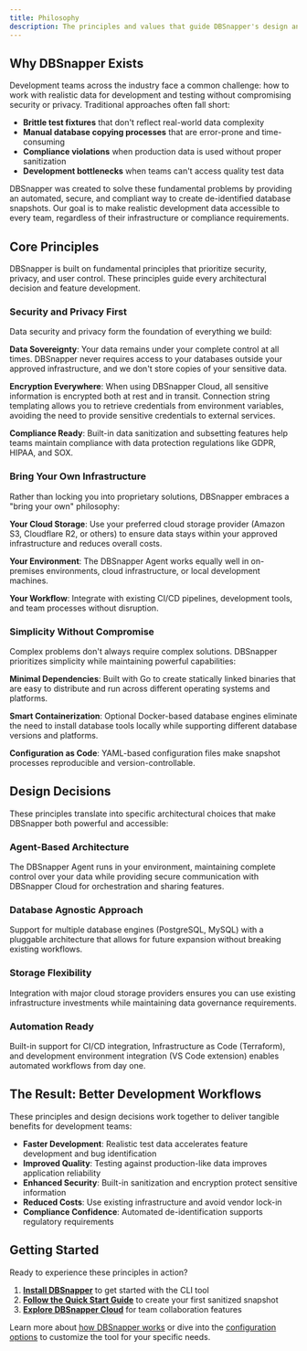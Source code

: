 ```yaml
---
title: Philosophy
description: The principles and values that guide DBSnapper's design and development approach to database snapshot management.
---
```


## Why DBSnapper Exists

Development teams across the industry face a common challenge: how to work with realistic data for development and testing without compromising security or privacy. Traditional approaches often fall short:

- **Brittle test fixtures** that don't reflect real-world data complexity
- **Manual database copying processes** that are error-prone and time-consuming
- **Compliance violations** when production data is used without proper sanitization
- **Development bottlenecks** when teams can't access quality test data

DBSnapper was created to solve these fundamental problems by providing an automated, secure, and compliant way to create de-identified database snapshots. Our goal is to make realistic development data accessible to every team, regardless of their infrastructure or compliance requirements.

## Core Principles

DBSnapper is built on fundamental principles that prioritize security, privacy, and user control. These principles guide every architectural decision and feature development.

### Security and Privacy First

Data security and privacy form the foundation of everything we build:

**Data Sovereignty**: Your data remains under your complete control at all times. DBSnapper never requires access to your databases outside your approved infrastructure, and we don't store copies of your sensitive data.

**Encryption Everywhere**: When using DBSnapper Cloud, all sensitive information is encrypted both at rest and in transit. Connection string templating allows you to retrieve credentials from environment variables, avoiding the need to provide sensitive credentials to external services.

**Compliance Ready**: Built-in data sanitization and subsetting features help teams maintain compliance with data protection regulations like GDPR, HIPAA, and SOX.

### Bring Your Own Infrastructure

Rather than locking you into proprietary solutions, DBSnapper embraces a "bring your own" philosophy:

**Your Cloud Storage**: Use your preferred cloud storage provider (Amazon S3, Cloudflare R2, or others) to ensure data stays within your approved infrastructure and reduces overall costs.

**Your Environment**: The DBSnapper Agent works equally well in on-premises environments, cloud infrastructure, or local development machines.

**Your Workflow**: Integrate with existing CI/CD pipelines, development tools, and team processes without disruption.

### Simplicity Without Compromise

Complex problems don't always require complex solutions. DBSnapper prioritizes simplicity while maintaining powerful capabilities:

**Minimal Dependencies**: Built with Go to create statically linked binaries that are easy to distribute and run across different operating systems and platforms.

**Smart Containerization**: Optional Docker-based database engines eliminate the need to install database tools locally while supporting different database versions and platforms.

**Configuration as Code**: YAML-based configuration files make snapshot processes reproducible and version-controllable.

## Design Decisions

These principles translate into specific architectural choices that make DBSnapper both powerful and accessible:

### Agent-Based Architecture

The DBSnapper Agent runs in your environment, maintaining complete control over your data while providing secure communication with DBSnapper Cloud for orchestration and sharing features.

### Database Agnostic Approach

Support for multiple database engines (PostgreSQL, MySQL) with a pluggable architecture that allows for future expansion without breaking existing workflows.

### Storage Flexibility

Integration with major cloud storage providers ensures you can use existing infrastructure investments while maintaining data governance requirements.

### Automation Ready

Built-in support for CI/CD integration, Infrastructure as Code (Terraform), and development environment integration (VS Code extension) enables automated workflows from day one.

## The Result: Better Development Workflows

These principles and design decisions work together to deliver tangible benefits for development teams:

- **Faster Development**: Realistic test data accelerates feature development and bug identification
- **Improved Quality**: Testing against production-like data improves application reliability
- **Enhanced Security**: Built-in sanitization and encryption protect sensitive information
- **Reduced Costs**: Use existing infrastructure and avoid vendor lock-in
- **Compliance Confidence**: Automated de-identification supports regulatory requirements

## Getting Started

Ready to experience these principles in action?

1. **[Install DBSnapper](installation.md)** to get started with the CLI tool
2. **[Follow the Quick Start Guide](quick-start.md)** to create your first sanitized snapshot
3. **[Explore DBSnapper Cloud](https://app.dbsnapper.com/sign_up)** for team collaboration features

Learn more about [how DBSnapper works](how-it-works.md) or dive into the [configuration options](configuration.md) to customize the tool for your specific needs.
